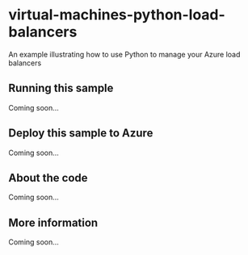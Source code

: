 # virtual-machines-python-load-balancers
An example illustrating how to use Python to manage your Azure load balancers
## Running this sample
Coming soon...
## Deploy this sample to Azure
Coming soon...
## About the code
Coming soon...
## More information
Coming soon...